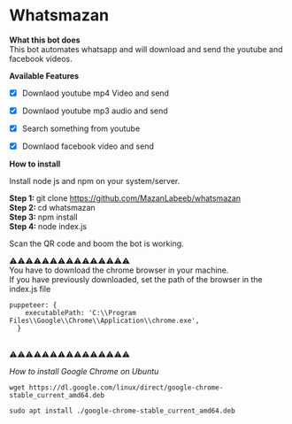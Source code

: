 # Whatsmazan
**What this bot does**
<br>
This bot automates whatsapp and will download and send the youtube and facebook videos.
<br>

**Available Features**


- [x]  Downlaod youtube mp4 Video and send
- [x]  Downlaod youtube mp3 audio and send
- [x]  Search something from youtube
- [x]  Downlaod facebook video and send


**How to install**

Install node js and npm on your system/server. 

<b>Step 1:  </b>git clone https://github.com/MazanLabeeb/whatsmazan <br>
<b>Step 2: </b> cd whatsmazan <br>
<b>Step 3: </b> npm install <br>
<b>Step 4:  </b>node index.js <br>

Scan the QR code and boom the bot is working.

⚠️⚠️⚠️⚠️⚠️⚠️⚠️⚠️⚠️⚠️⚠️⚠️⚠️⚠️⚠️<br>
You have to download the chrome browser in your machine. 
<br>
If you have previously downloaded, set the path of the browser in the index.js file
```
puppeteer: {
    executablePath: 'C:\\Program Files\\Google\\Chrome\\Application\\chrome.exe',
  }
  ```
  <br>
⚠️⚠️⚠️⚠️⚠️⚠️⚠️⚠️⚠️⚠️⚠️⚠️⚠️⚠️⚠️

<br>

*How to install Google Chrome on Ubuntu*

```
wget https://dl.google.com/linux/direct/google-chrome-stable_current_amd64.deb
```

```
sudo apt install ./google-chrome-stable_current_amd64.deb
```


